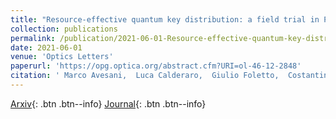 ```yaml
---
title: "Resource-effective quantum key distribution: a field trial in Padua city center"
collection: publications
permalink: /publication/2021-06-01-Resource-effective-quantum-key-distribution-a-field-trial-in-Padua-city-center
date: 2021-06-01
venue: 'Optics Letters'
paperurl: 'https://opg.optica.org/abstract.cfm?URI=ol-46-12-2848'
citation: ' Marco Avesani,  Luca Calderaro,  Giulio Foletto,  Costantino Agnesi,  Francesco Picciariello,  Francesco Santagiustina,  Alessia Scriminich,  Andrea Stanco,  Francesco Vedovato,  Mujtaba Zahidy,  Giuseppe Vallone,  Paolo Villoresi, &quot;Resource-effective quantum key distribution: a field trial in Padua city center.&quot; Optics Letters, 2021.'
---
```

[Arxiv](https://arxiv.org/abs/2012.08457){: .btn .btn--info}
 [Journal](https://opg.optica.org/abstract.cfm?URI=ol-46-12-2848){: .btn .btn--info}
